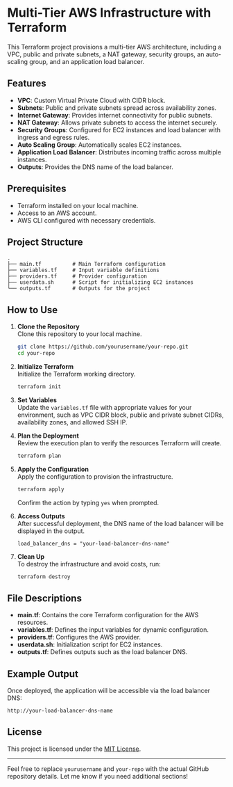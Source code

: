 # Multi-Tier AWS Infrastructure with Terraform

This Terraform project provisions a multi-tier AWS architecture, including a VPC, public and private subnets, a NAT gateway, security groups, an auto-scaling group, and an application load balancer.

## Features

- **VPC**: Custom Virtual Private Cloud with CIDR block.
- **Subnets**: Public and private subnets spread across availability zones.
- **Internet Gateway**: Provides internet connectivity for public subnets.
- **NAT Gateway**: Allows private subnets to access the internet securely.
- **Security Groups**: Configured for EC2 instances and load balancer with ingress and egress rules.
- **Auto Scaling Group**: Automatically scales EC2 instances.
- **Application Load Balancer**: Distributes incoming traffic across multiple instances.
- **Outputs**: Provides the DNS name of the load balancer.

## Prerequisites

- Terraform installed on your local machine.
- Access to an AWS account.
- AWS CLI configured with necessary credentials.

## Project Structure

```
.
├── main.tf          # Main Terraform configuration
├── variables.tf     # Input variable definitions
├── providers.tf     # Provider configuration
├── userdata.sh      # Script for initializing EC2 instances
└── outputs.tf       # Outputs for the project
```

## How to Use

1. **Clone the Repository**  
   Clone this repository to your local machine.

   ```bash
   git clone https://github.com/yourusername/your-repo.git
   cd your-repo
   ```

2. **Initialize Terraform**  
   Initialize the Terraform working directory.

   ```bash
   terraform init
   ```

3. **Set Variables**  
   Update the `variables.tf` file with appropriate values for your environment, such as VPC CIDR block, public and private subnet CIDRs, availability zones, and allowed SSH IP.

4. **Plan the Deployment**  
   Review the execution plan to verify the resources Terraform will create.

   ```bash
   terraform plan
   ```

5. **Apply the Configuration**  
   Apply the configuration to provision the infrastructure.

   ```bash
   terraform apply
   ```

   Confirm the action by typing `yes` when prompted.

6. **Access Outputs**  
   After successful deployment, the DNS name of the load balancer will be displayed in the output.

   ```plaintext
   load_balancer_dns = "your-load-balancer-dns-name"
   ```

7. **Clean Up**  
   To destroy the infrastructure and avoid costs, run:

   ```bash
   terraform destroy
   ```

## File Descriptions

- **main.tf**: Contains the core Terraform configuration for the AWS resources.
- **variables.tf**: Defines the input variables for dynamic configuration.
- **providers.tf**: Configures the AWS provider.
- **userdata.sh**: Initialization script for EC2 instances.
- **outputs.tf**: Defines outputs such as the load balancer DNS.

## Example Output

Once deployed, the application will be accessible via the load balancer DNS:

```plaintext
http://your-load-balancer-dns-name
```

## License

This project is licensed under the [MIT License](LICENSE).

---

Feel free to replace `yourusername` and `your-repo` with the actual GitHub repository details. Let me know if you need additional sections!
